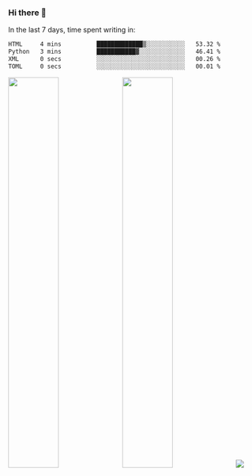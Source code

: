 ### Hi there 👋

In the last 7 days, time spent writing in:

<!--START_SECTION:waka-->

```txt
HTML     4 mins          █████████████▒░░░░░░░░░░░   53.32 %
Python   3 mins          ███████████▓░░░░░░░░░░░░░   46.41 %
XML      0 secs          ░░░░░░░░░░░░░░░░░░░░░░░░░   00.26 %
TOML     0 secs          ░░░░░░░░░░░░░░░░░░░░░░░░░   00.01 %
```

<!--END_SECTION:waka-->

<img src="https://wakatime.com/share/@jimtje/5d0c92de-08f8-4a72-8f2f-6a9693d1e318.svg" width=45% height=45%> <img src="https://wakatime.com/share/@jimtje/501498ae-bda5-4da7-a89d-b40bcdd5556d.svg" width=45% height=45%>
![](https://hit.yhype.me/github/profile?user_id=43537315)
